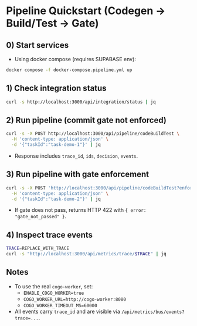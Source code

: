 # Pipeline Quickstart (Codegen → Build/Test → Gate)

## 0) Start services

- Using docker compose (requires SUPABASE env):

```bash
docker compose -f docker-compose.pipeline.yml up
```

## 1) Check integration status

```bash
curl -s http://localhost:3000/api/integration/status | jq
```

## 2) Run pipeline (commit gate not enforced)

```bash
curl -s -X POST http://localhost:3000/api/pipeline/codeBuildTest \
  -H 'content-type: application/json' \
  -d '{"taskId":"task-demo-1"}' | jq
```

- Response includes `trace_id`, `ids`, `decision`, `events`.

## 3) Run pipeline with gate enforcement

```bash
curl -s -X POST 'http://localhost:3000/api/pipeline/codeBuildTest?enforce=true' \
  -H 'content-type: application/json' \
  -d '{"taskId":"task-demo-2"}' | jq
```

- If gate does not pass, returns HTTP 422 with `{ error: "gate_not_passed" }`.

## 4) Inspect trace events

```bash
TRACE=REPLACE_WITH_TRACE
curl -s "http://localhost:3000/api/metrics/trace/$TRACE" | jq
```

## Notes
- To use the real `cogo-worker`, set:
  - `ENABLE_COGO_WORKER=true`
  - `COGO_WORKER_URL=http://cogo-worker:8080`
  - `COGO_WORKER_TIMEOUT_MS=60000`
- All events carry `trace_id` and are visible via `/api/metrics/bus/events?trace=...`.
